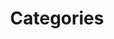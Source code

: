 ---
layout: categories
title: Categories
permalink: /categories
image: assets/images/logo.png
description: "Sheeny Care is a skin care blog where we explain skin and skin care, decode ingredients, bust myths, talk about controversial ingredients and help people create and stick to their skin care routine in accordance to their skin type."
---